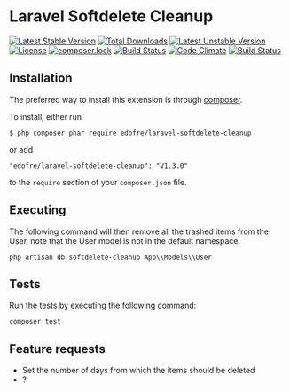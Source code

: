 # Laravel Softdelete Cleanup

[![Latest Stable Version](https://poser.pugx.org/edofre/laravel-softdelete-cleanup/v/stable)](https://packagist.org/packages/edofre/laravel-softdelete-cleanup)
[![Total Downloads](https://poser.pugx.org/edofre/laravel-softdelete-cleanup/downloads)](https://packagist.org/packages/edofre/laravel-softdelete-cleanup)
[![Latest Unstable Version](https://poser.pugx.org/edofre/laravel-softdelete-cleanup/v/unstable)](https://packagist.org/packages/edofre/laravel-softdelete-cleanup)
[![License](https://poser.pugx.org/edofre/laravel-softdelete-cleanup/license)](https://packagist.org/packages/edofre/laravel-softdelete-cleanup)
[![composer.lock](https://poser.pugx.org/edofre/laravel-softdelete-cleanup/composerlock)](https://packagist.org/packages/edofre/laravel-softdelete-cleanup)
[![Build Status](https://travis-ci.org/Edofre/laravel-softdelete-cleanup.svg?branch=master)](https://travis-ci.org/Edofre/laravel-softdelete-cleanup)
[![Code Climate](https://codeclimate.com/github/Edofre/laravel-softdelete-cleanup/badges/gpa.svg)](https://codeclimate.com/github/Edofre/laravel-softdelete-cleanup)
[![Build Status](https://travis-ci.org/Edofre/laravel-softdelete-cleanup.svg?branch=master)](https://travis-ci.org/Edofre/laravel-softdelete-cleanup)

## Installation

The preferred way to install this extension is through [composer](http://getcomposer.org/download/).

To install, either run

```
$ php composer.phar require edofre/laravel-softdelete-cleanup
```

or add

```
"edofre/laravel-softdelete-cleanup": "V1.3.0"
```

to the ```require``` section of your `composer.json` file.

## Executing

The following command will then remove all the trashed items from the User, note that the User model is not in the default namespace.
```
php artisan db:softdelete-cleanup App\\Models\\User
```

## Tests

Run the tests by executing the following command:
```
composer test
```

## Feature requests

* Set the number of days from which the items should be deleted
* ?
